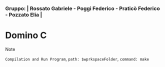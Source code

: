 ### Gruppo: | Rossato Gabriele - Poggi Federico - Praticò Federico - Pozzato Elia |

# Domino C

<!-- ```c
Compilazione sistemi UNIX:

path: $workspaceFolde
command: make

``` -->

> [!NOTE]
> `Compilation and Run Program`,
> `path: $wprkspaceFolder`,
> `command: make`

